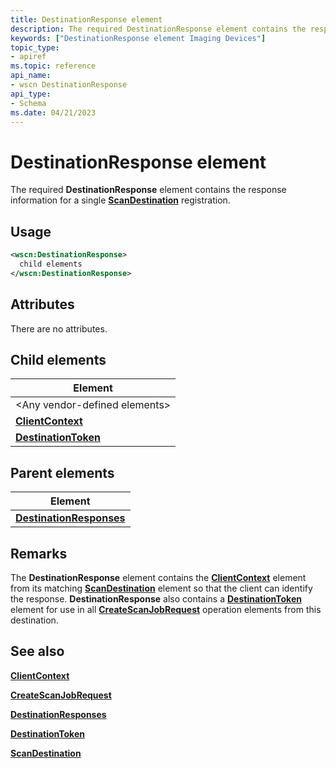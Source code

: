 ```yaml
---
title: DestinationResponse element
description: The required DestinationResponse element contains the response information for a single ScanDestination registration.
keywords: ["DestinationResponse element Imaging Devices"]
topic_type:
- apiref
ms.topic: reference
api_name:
- wscn DestinationResponse
api_type:
- Schema
ms.date: 04/21/2023
---
```


# DestinationResponse element

The required **DestinationResponse** element contains the response information for a single [**ScanDestination**](scandestination.md) registration.

## Usage

```xml
<wscn:DestinationResponse>
  child elements
</wscn:DestinationResponse>
```

## Attributes

There are no attributes.

## Child elements

| Element |
|--|
| &lt;Any vendor-defined elements&gt; |
| [**ClientContext**](clientcontext.md) |
| [**DestinationToken**](destinationtoken.md) |

## Parent elements

| Element |
|--|
| [**DestinationResponses**](destinationresponses.md) |

## Remarks

The **DestinationResponse** element contains the [**ClientContext**](clientcontext.md) element from its matching [**ScanDestination**](scandestination.md) element so that the client can identify the response. **DestinationResponse** also contains a [**DestinationToken**](destinationtoken.md) element for use in all [**CreateScanJobRequest**](createscanjobrequest.md) operation elements from this destination.

## See also

[**ClientContext**](clientcontext.md)

[**CreateScanJobRequest**](createscanjobrequest.md)

[**DestinationResponses**](destinationresponses.md)

[**DestinationToken**](destinationtoken.md)

[**ScanDestination**](scandestination.md)
